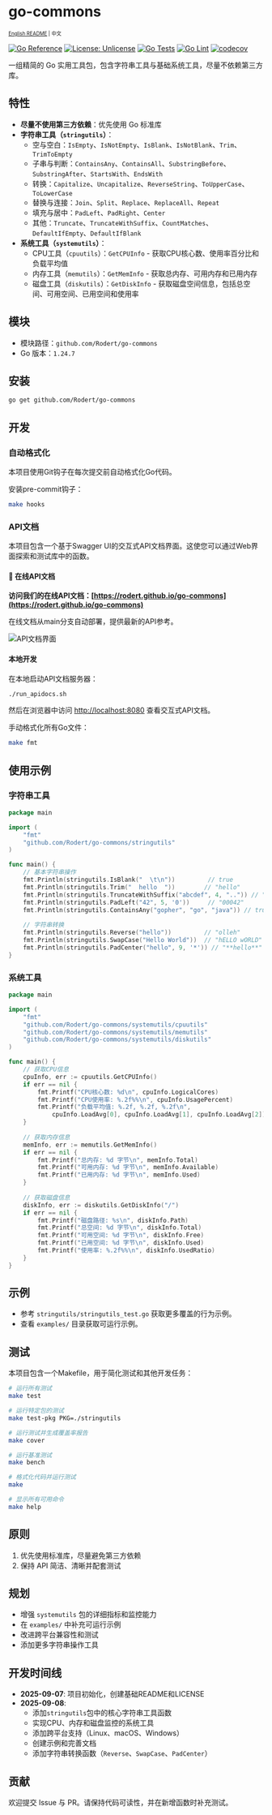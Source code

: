 # go-commons

<sub><sup>[English README](README.md) | 中文</sup></sub>

[![Go Reference](https://pkg.go.dev/badge/github.com/Rodert/go-commons.svg)](https://pkg.go.dev/github.com/Rodert/go-commons)
[![License: Unlicense](https://img.shields.io/badge/license-Unlicense-blue.svg)](LICENSE)
[![Go Tests](https://github.com/Rodert/go-commons/actions/workflows/go-test.yml/badge.svg)](https://github.com/Rodert/go-commons/actions/workflows/go-test.yml)
[![Go Lint](https://github.com/Rodert/go-commons/actions/workflows/go-lint.yml/badge.svg)](https://github.com/Rodert/go-commons/actions/workflows/go-lint.yml)
[![codecov](https://codecov.io/gh/Rodert/go-commons/branch/main/graph/badge.svg)](https://codecov.io/gh/Rodert/go-commons)

一组精简的 Go 实用工具包，包含字符串工具与基础系统工具，尽量不依赖第三方库。

## 特性

- **尽量不使用第三方依赖**：优先使用 Go 标准库
- **字符串工具（`stringutils`）**：
  - 空与空白：`IsEmpty`、`IsNotEmpty`、`IsBlank`、`IsNotBlank`、`Trim`、`TrimToEmpty`
  - 子串与判断：`ContainsAny`、`ContainsAll`、`SubstringBefore`、`SubstringAfter`、`StartsWith`、`EndsWith`
  - 转换：`Capitalize`、`Uncapitalize`、`ReverseString`、`ToUpperCase`、`ToLowerCase`
  - 替换与连接：`Join`、`Split`、`Replace`、`ReplaceAll`、`Repeat`
  - 填充与居中：`PadLeft`、`PadRight`、`Center`
  - 其他：`Truncate`、`TruncateWithSuffix`、`CountMatches`、`DefaultIfEmpty`、`DefaultIfBlank`
- **系统工具（`systemutils`）**：
  - CPU工具（`cpuutils`）：`GetCPUInfo` - 获取CPU核心数、使用率百分比和负载平均值
  - 内存工具（`memutils`）：`GetMemInfo` - 获取总内存、可用内存和已用内存
  - 磁盘工具（`diskutils`）：`GetDiskInfo` - 获取磁盘空间信息，包括总空间、可用空间、已用空间和使用率

## 模块

- 模块路径：`github.com/Rodert/go-commons`
- Go 版本：`1.24.7`

## 安装

```bash
go get github.com/Rodert/go-commons
```

## 开发

### 自动格式化

本项目使用Git钩子在每次提交前自动格式化Go代码。

安装pre-commit钩子：

```bash
make hooks
```

### API文档

本项目包含一个基于Swagger UI的交互式API文档界面。这使您可以通过Web界面探索和测试库中的函数。

#### 📌 在线API文档

**访问我们的在线API文档：[https://rodert.github.io/go-commons](https://rodert.github.io/go-commons)**

在线文档从main分支自动部署，提供最新的API参考。

![API文档界面](images/api-img.png)

#### 本地开发

在本地启动API文档服务器：

```bash
./run_apidocs.sh
```

然后在浏览器中访问 [http://localhost:8080](http://localhost:8080) 查看交互式API文档。

手动格式化所有Go文件：

```bash
make fmt
```

## 使用示例

### 字符串工具

```go
package main

import (
	"fmt"
	"github.com/Rodert/go-commons/stringutils"
)

func main() {
	// 基本字符串操作
	fmt.Println(stringutils.IsBlank("  \t\n"))         // true
	fmt.Println(stringutils.Trim("  hello  "))        // "hello"
	fmt.Println(stringutils.TruncateWithSuffix("abcdef", 4, "..")) // "ab.."
	fmt.Println(stringutils.PadLeft("42", 5, '0'))     // "00042"
	fmt.Println(stringutils.ContainsAny("gopher", "go", "java")) // true
	
	// 字符串转换
	fmt.Println(stringutils.Reverse("hello"))         // "olleh"
	fmt.Println(stringutils.SwapCase("Hello World"))  // "hELLO wORLD"
	fmt.Println(stringutils.PadCenter("hello", 9, '*')) // "**hello**"
}
```

### 系统工具

```go
package main

import (
	"fmt"
	"github.com/Rodert/go-commons/systemutils/cpuutils"
	"github.com/Rodert/go-commons/systemutils/memutils"
	"github.com/Rodert/go-commons/systemutils/diskutils"
)

func main() {
	// 获取CPU信息
	cpuInfo, err := cpuutils.GetCPUInfo()
	if err == nil {
		fmt.Printf("CPU核心数: %d\n", cpuInfo.LogicalCores)
		fmt.Printf("CPU使用率: %.2f%%\n", cpuInfo.UsagePercent)
		fmt.Printf("负载平均值: %.2f, %.2f, %.2f\n", 
			cpuInfo.LoadAvg[0], cpuInfo.LoadAvg[1], cpuInfo.LoadAvg[2])
	}
	
	// 获取内存信息
	memInfo, err := memutils.GetMemInfo()
	if err == nil {
		fmt.Printf("总内存: %d 字节\n", memInfo.Total)
		fmt.Printf("可用内存: %d 字节\n", memInfo.Available)
		fmt.Printf("已用内存: %d 字节\n", memInfo.Used)
	}
	
	// 获取磁盘信息
	diskInfo, err := diskutils.GetDiskInfo("/")
	if err == nil {
		fmt.Printf("磁盘路径: %s\n", diskInfo.Path)
		fmt.Printf("总空间: %d 字节\n", diskInfo.Total)
		fmt.Printf("可用空间: %d 字节\n", diskInfo.Free)
		fmt.Printf("已用空间: %d 字节\n", diskInfo.Used)
		fmt.Printf("使用率: %.2f%%\n", diskInfo.UsedRatio)
	}
}
```

## 示例

- 参考 `stringutils/stringutils_test.go` 获取更多覆盖的行为示例。
- 查看 `examples/` 目录获取可运行示例。

## 测试

本项目包含一个Makefile，用于简化测试和其他开发任务：

```bash
# 运行所有测试
make test

# 运行特定包的测试
make test-pkg PKG=./stringutils

# 运行测试并生成覆盖率报告
make cover

# 运行基准测试
make bench

# 格式化代码并运行测试
make

# 显示所有可用命令
make help
```

## 原则

1. 优先使用标准库，尽量避免第三方依赖
2. 保持 API 简洁、清晰并配套测试

## 规划

- 增强 `systemutils` 包的详细指标和监控能力
- 在 `examples/` 中补充可运行示例
- 改进跨平台兼容性和测试
- 添加更多字符串操作工具

## 开发时间线

- **2025-09-07**: 项目初始化，创建基础README和LICENSE
- **2025-09-08**: 
  - 添加`stringutils`包中的核心字符串工具函数
  - 实现CPU、内存和磁盘监控的系统工具
  - 添加跨平台支持（Linux、macOS、Windows）
  - 创建示例和完善文档
  - 添加字符串转换函数（`Reverse`、`SwapCase`、`PadCenter`）

## 贡献

欢迎提交 Issue 与 PR。请保持代码可读性，并在新增函数时补充测试。